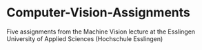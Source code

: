# Computer-Vision-Assignments

Five assignments from the Machine Vision lecture at the Esslingen University of Applied Sciences (Hochschule Esslingen)
